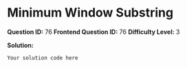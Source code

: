 
  # Minimum Window Substring
  
  **Question ID:** 76
  **Frontend Question ID:** 76
  **Difficulty Level:** 3
  
  **Solution:**  
  ```
  Your solution code here
  ```
    